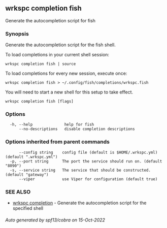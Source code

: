 ## wrkspc completion fish

Generate the autocompletion script for fish

### Synopsis

Generate the autocompletion script for the fish shell.

To load completions in your current shell session:

	wrkspc completion fish | source

To load completions for every new session, execute once:

	wrkspc completion fish > ~/.config/fish/completions/wrkspc.fish

You will need to start a new shell for this setup to take effect.


```
wrkspc completion fish [flags]
```

### Options

```
  -h, --help              help for fish
      --no-descriptions   disable completion descriptions
```

### Options inherited from parent commands

```
      --config string    config file (default is $HOME/.wrkspc.yml) (default ".wrkspc.yml")
  -p, --port string      The port the service should run on. (default "8090")
  -s, --service string   The service that should be constructed. (default "gateway")
      --viper            use Viper for configuration (default true)
```

### SEE ALSO

* [wrkspc completion](wrkspc_completion.md)	 - Generate the autocompletion script for the specified shell

###### Auto generated by spf13/cobra on 15-Oct-2022

